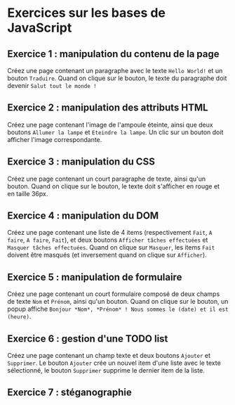 # Exercices sur les bases de JavaScript

## Exercice 1 : manipulation du contenu de la page
Créez une page contenant un paragraphe avec le texte `Hello World!` et un bouton `Traduire`. Quand on clique sur le bouton, le texte du paragraphe doit devenir `Salut tout le monde !`

## Exercice 2 : manipulation des attributs HTML
Créez une page contenant l'image de l'ampoule éteinte, ainsi que deux boutons `Allumer la lampe` et `Eteindre la lampe`. Un clic sur un bouton doit afficher l'image correspondante.

## Exercice 3 : manipulation du CSS
Créez une page contenant un court paragraphe de texte, ainsi qu'un bouton. Quand on clique sur le bouton, le texte doit s'afficher en rouge et en taille 36px.

## Exercice 4 : manipulation du DOM
Créez une page contenant une liste de 4 items (respectivement `Fait`, `A faire`, `A faire`, `Fait`), et deux boutons `Afficher tâches effectuées` et `Masquer tâches effectuées`. Quand on clique sur `Masquer`, les items `Fait` doivent être masqués (et inversement quand on clique sur `Afficher`).

## Exercice 5 : manipulation de formulaire
Créez une page contenant un court formulaire composé de deux champs de texte `Nom` et `Prénom`, ainsi qu'un bouton. Quand on clique sur le bouton, un popup affiche `Bonjour *Nom*, *Prénom* ! Nous sommes le (date) et il est (heure)`.

## Exercice 6 : gestion d'une TODO list
Créez une page contenant un champ texte et deux boutons `Ajouter` et `Supprimer`. Le bouton `Ajouter` crée un nouvel item d'une liste avec le texte sélectionné, le bouton `Supprimer` supprime le dernier item de la liste.

## Exercice 7 : stéganographie
